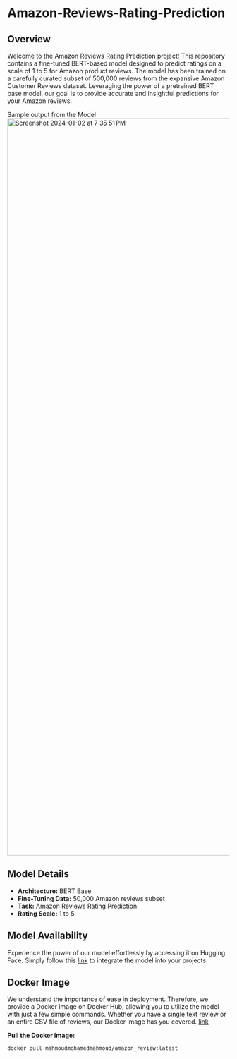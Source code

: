 # Amazon-Reviews-Rating-Prediction
## Overview

Welcome to the Amazon Reviews Rating Prediction project! This repository contains a fine-tuned BERT-based model designed to predict ratings on a scale of 1 to 5 for Amazon product reviews. The model has been trained on a carefully curated subset of 500,000 reviews from the expansive Amazon Customer Reviews dataset. Leveraging the power of a pretrained BERT base model, our goal is to provide accurate and insightful predictions for your Amazon reviews.

Sample output from the Model
<img width="1672" alt="Screenshot 2024-01-02 at 7 35 51 PM" src="https://github.com/m-mahmoud-mohamed/Amazon-Reviews-Rating-Prediction/assets/78882792/14d778bc-1bb2-471b-802a-8c99ff64c381">


## Model Details

- **Architecture:** BERT Base
- **Fine-Tuning Data:** 50,000 Amazon reviews subset
- **Task:** Amazon Reviews Rating Prediction
- **Rating Scale:** 1 to 5

## Model Availability

Experience the power of our model effortlessly by accessing it on Hugging Face. Simply follow this [link](https://huggingface.co/MahmoudMohamed/Amazon_rating_review_model) to integrate the model into your projects.

## Docker Image

We understand the importance of ease in deployment. Therefore, we provide a Docker image on Docker Hub, allowing you to utilize the model with just a few simple commands. Whether you have a single text review or an entire CSV file of reviews, our Docker image has you covered.
[link](https://hub.docker.com/repository/docker/mahmoudmohamedmahmoud/amazon_review/general)

**Pull the Docker image:**

   ```bash
   docker pull mahmoudmohamedmahmoud/amazon_review:latest


